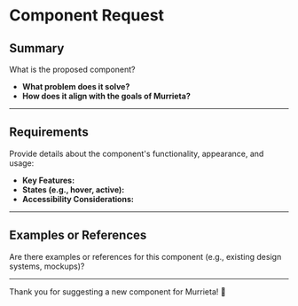 # Component Request  

## Summary  

What is the proposed component?  

- **What problem does it solve?**  
- **How does it align with the goals of Murrieta?**  

---

## Requirements  

Provide details about the component's functionality, appearance, and usage:  

- **Key Features:**  
- **States (e.g., hover, active):**  
- **Accessibility Considerations:**  

---

## Examples or References  

Are there examples or references for this component (e.g., existing design systems, mockups)?  

---

Thank you for suggesting a new component for Murrieta! 🎉  

